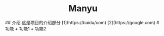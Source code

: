 <h1 align="center">Manyu</h1>
## 介绍
这是项目的介绍部分
[1](https://baidu/com)
[2](https://google.com)
# 功能
+ 功能1
+ 功能2
